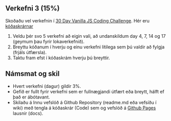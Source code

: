 ## Verkefni 3 (15%)
Skoðaðu vel verkefnin í [30 Day Vanilla JS Coding Challenge](https://javascript30.com/). Hér eru [kóðaskrárnar](https://github.com/wesbos/JavaScript30)

1. Veldu þér svo 5 verkefni að eigin vali, að undanskildum day 4, 7, 14 og 17 (geymum þau fyrir lokaverkefnið).
1. Breyttu kóðanum í hverju og einu verkefni lítilega sem þú valdir að fylgja (frjáls útfærsla).
1. Taktu fram efst í kóðaskrám hverju þú breyttir.


## Námsmat og skil
* Hvert verkefni (dagur) gildir 3%.
* Gefið er fullt fyrir verkefni sem er fullnægjandi útfært eða breytt, hálft ef það er ábótavant. 
* Skilaðu á Innu vefslóð á Github Repository (readme.md eða vefsíðu í wiki) með tengla á kóðaskrár (Code) sem og vefslóð á [Github Pages](https://pages.github.com/) lausnir (docs).
